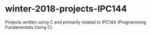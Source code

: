 # winter-2018-projects-IPC144
Projects written using C and primarily related to IPC144 (Programming Fundamentals Using C).
